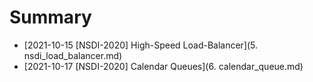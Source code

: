 # Summary

* [2021-10-15 [NSDI-2020] High-Speed Load-Balancer](5. nsdi_load_balancer.md)
* [2021-10-17 [NSDI-2020] Calendar Queues](6. calendar_queue.md)
